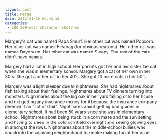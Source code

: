```yaml
---
layout: post
title: Marge
date: 2021-01-30 04:41:12
categories:
 - 100 200-word character sketches
---
```


Margery's cat was named Papa Smurf. Her other cat was named Popcorn. Her other cat was named Fleabag (for obvious reasons). Her other cat was named Daydream. Her other cat was named Sleepy. The rest of the cats didn't have names.

Margery had a cat in high school. Her parents got her and her sister the cat when she was in elementary school. Margery got a cat of her own in her 30's. She got another cat in her 40's. She got 10 more cats in her 50's.&nbsp;

Margery was a light sleeper due to nightmares. She had nightmares about fish talking about their feelings. Nightmares about TV dinners turning into monsters. Nightmares about the big oak in her yard falling onto her house and not getting any insurance money for it because the insurance company deemed it an "act of God". Nightmares about getting bad grades in elementary school. It had been 50 years since she was in elementary school. Nightmares about being stuck in a corn maze and the sun setting and having to sleep in the cold cornfield overnight and seeing glowing eyes in amongst the rows. Nightmares about the middle-school bullies who snuck into the adjoining neighborhood to smoke making fun of her acne.
